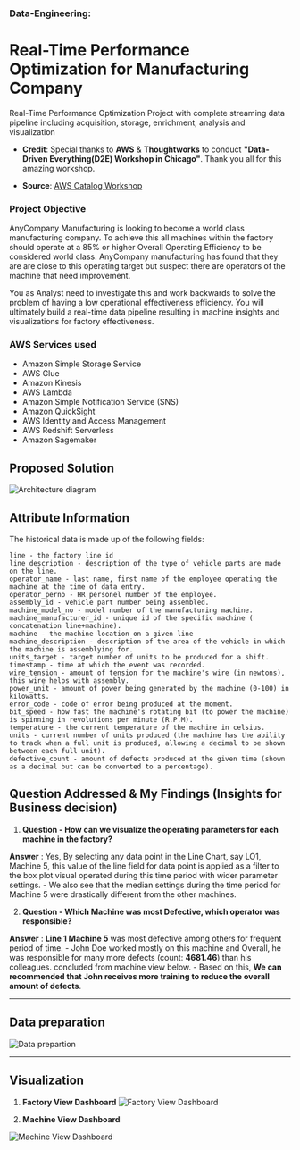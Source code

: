 ### Data-Engineering: 

# Real-Time Performance Optimization for Manufacturing Company

Real-Time Performance Optimization Project with complete streaming data pipeline including acquisition, storage, enrichment, analysis and visualization

- **Credit**: Special thanks to **AWS** & **Thoughtworks** to conduct **"Data-Driven Everything(D2E) Workshop in Chicago"**. Thank you all for this amazing workshop.

- **Source**: [AWS Catalog Workshop](https://catalog.workshops.aws/event/dashboard/en-US/workshop#data-strategy:-real-time-performance-optimization)

### Project Objective 

AnyCompany Manufacturing is looking to become a world class manufacturing company. To achieve this all machines within the factory should operate at a 85% or higher Overall Operating Efficiency to be considered world class. AnyCompany manufacturing has found that they are are close to this operating target but suspect there are operators of the machine that need improvement.

You as Analyst need to investigate this and work backwards to solve the problem of having a low operational effectiveness efficiency. You will ultimately build a real-time data pipeline resulting in machine insights and visualizations for factory effectiveness.

### AWS Services used
- Amazon Simple Storage Service
- AWS Glue
- Amazon Kinesis
- AWS Lambda
- Amazon Simple Notification Service (SNS)
- Amazon QuickSight
- AWS Identity and Access Management
- AWS Redshift Serverless
- Amazon Sagemaker

## Proposed Solution

![Architecture diagram](https://github.com/Ashleshk/Data-Engineering-Real-Time-Performance-Optimization-for-Manufacturing-Company/blob/main/Solution%20Architecture.png)

## Attribute Information

The historical data is made up of the following fields:
```
line - the factory line id
line_description - description of the type of vehicle parts are made on the line.
operator_name - last name, first name of the employee operating the machine at the time of data entry.
operator_perno - HR personel number of the employee.
assembly_id - vehicle part number being assembled.
machine_model_no - model number of the manufacturing machine.
machine_manufacturer_id - unique id of the specific machine ( concatenation line+machine).
machine - the machine location on a given line
machine_description - description of the area of the vehicle in which the machine is assemblying for.
units_target - target number of units to be produced for a shift.
timestamp - time at which the event was recorded.
wire_tension - amount of tension for the machine's wire (in newtons), this wire helps with assembly.
power_unit - amount of power being generated by the machine (0-100) in kilowatts.
error_code - code of error being produced at the moment.
bit_speed - how fast the machine's rotating bit (to power the machine) is spinning in revolutions per minute (R.P.M).
temperature - the current temperature of the machine in celsius.
units - current number of units produced (the machine has the ability to track when a full unit is produced, allowing a decimal to be shown between each full unit).
defective_count - amount of defects produced at the given time (shown as a decimal but can be converted to a percentage).
```


## Question Addressed & My Findings (Insights for Business decision)

1. **Question - How can we visualize the operating parameters for each machine in the factory?** 

**Answer** : Yes, By selecting any data point in the Line Chart, say LO1, Machine 5, this value of the line field for data point is applied as a filter to the box plot visual operated during this time period with wider parameter settings. 
    - We also see that the median settings during the time period for Machine 5 were drastically different from the other machines.


2. **Question - Which Machine was most Defective, which operator was responsible?**

**Answer** : **Line 1 Machine 5** was most defective among others for frequent period of time.
    - John Doe worked mostly on this machine and Overall, he was responsible for many more defects (count: **4681.46**) than his colleagues. concluded from machine view below.
    - Based on this, **We can recommended that John receives more training to reduce the overall amount of defects**.

___




## Data preparation 

![Data prepartion](https://github.com/Ashleshk/Data-Engineering-Real-Time-Performance-Optimization-for-Manufacturing-Company/blob/main/Data%20Preparation.png)

___

## Visualization 

1. **Factory View Dashboard**
![Factory View Dashboard](https://github.com/Ashleshk/Data-Engineering-Real-Time-Performance-Optimization-for-Manufacturing-Company/blob/main/Factory%20View.png)

2. **Machine View Dashboard**

![Machine View Dashboard](https://github.com/Ashleshk/Data-Engineering-Real-Time-Performance-Optimization-for-Manufacturing-Company/blob/main/Machine%20View.png)